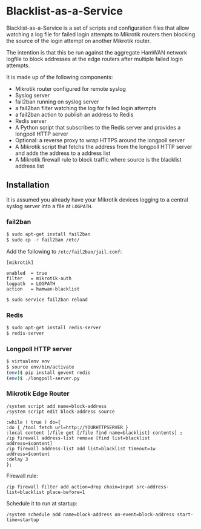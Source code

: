 # Blacklist-as-a-Service

Blacklist-as-a-Service is a set of scripts and configuration files that allow
watching a log file for failed login attempts to Mikrotik routers then blocking
the source of the login attempt on another Mikrotik router.

The intention is that this be run against the aggregate HamWAN network logfile
to block addresses at the edge routers after multiple failed login attempts.

It is made up of the following components:

* Mikrotik router configured for remote syslog
* Syslog server
* fail2ban running on syslog server
* a fail2ban filter watching the log for failed login attempts
* a fail2ban action to publish an address to Redis
* Redis server
* A Python script that subscribes to the Redis server and provides a longpoll
HTTP server
* Optional: a reverse proxy to wrap HTTPS around the longpoll server
* A Mikrotik script that fetchs the address from the longpoll HTTP server and
adds the address to a address list
* A Mikrotik firewall rule to block traffic where source is the blacklist
address list

## Installation

It is assumed you already have your Mikrotik devices logging to a central
syslog server into a file at `LOGPATH`.

### fail2ban

```bash
$ sudo apt-get install fail2ban
$ sudo cp -r fail2ban /etc/
```

Add the following to `/etc/fail2ban/jail.conf`:

```
[mikrotik]

enabled  = true
filter   = mikrotik-auth 
logpath  = LOGPATH
action   = hamwan-blacklist
```

```bash
$ sudo service fail2ban reload
```

### Redis

```bash
$ sudo apt-get install redis-server
$ redis-server
```

### Longpoll HTTP server

```bash
$ virtualenv env
$ source env/bin/activate
(env)$ pip install gevent redis
(env)$ ./longpoll-server.py
```

### Mikrotik Edge Router

```
/system script add name=block-address
/system script edit block-address source
```

```
:while ( true ) do={
:do { /tool fetch url=http://YOURHTTPSERVER }
:local content [/file get [/file find name=blacklist] contents] ;
/ip firewall address-list remove [find list=blacklist address=$content]
/ip firewall address-list add list=blacklist timeout=1w address=$content
:delay 3
};
```

Firewall rule:

```
/ip firewall filter add action=drop chain=input src-address-list=blacklist place-before=1
```

Schedule it to run at startup:

```
/system schedule add name=block-address on-event=block-address start-time=startup
```
